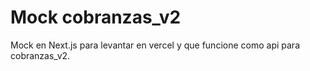 # Mock cobranzas_v2

Mock en Next.js para levantar en vercel y que funcione como api para cobranzas_v2.